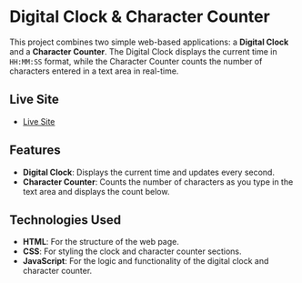 # Digital Clock & Character Counter

This project combines two simple web-based applications: a **Digital Clock** and a **Character Counter**. The Digital Clock displays the current time in `HH:MM:SS` format, while the Character Counter counts the number of characters entered in a text area in real-time.

## Live Site

- [Live Site](https://tarek514.github.io/Character-Counter/) <!-- Add a screenshot if you have one -->

## Features

- **Digital Clock**: Displays the current time and updates every second.
- **Character Counter**: Counts the number of characters as you type in the text area and displays the count below.

## Technologies Used

- **HTML**: For the structure of the web page.
- **CSS**: For styling the clock and character counter sections.
- **JavaScript**: For the logic and functionality of the digital clock and character counter.


